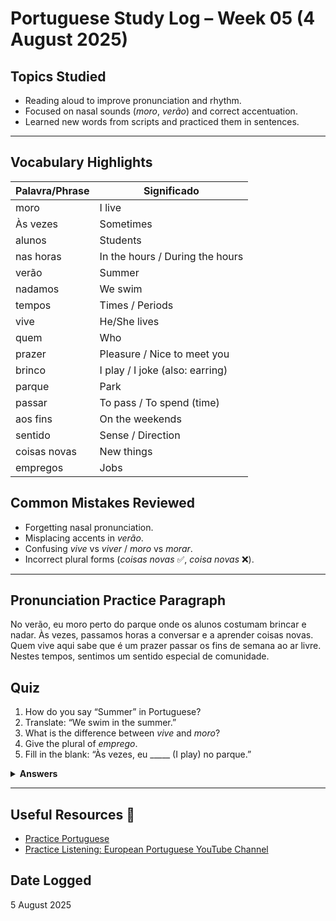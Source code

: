 # Portuguese Study Log – Week 05 (4 August 2025)

## Topics Studied
- Reading aloud to improve pronunciation and rhythm.
- Focused on nasal sounds (*moro*, *verão*) and correct accentuation.
- Learned new words from scripts and practiced them in sentences.

---

## Vocabulary Highlights
| Palavra/Phrase   | Significado                  |
|------------------|------------------------------|
| moro             | I live                       |
| Às vezes         | Sometimes                    |
| alunos           | Students                     |
| nas horas        | In the hours / During the hours |
| verão            | Summer                        |
| nadamos          | We swim                       |
| tempos           | Times / Periods               |
| vive             | He/She lives                  |
| quem             | Who                           |
| prazer           | Pleasure / Nice to meet you   |
| brinco           | I play / I joke (also: earring) |
| parque           | Park                          |
| passar           | To pass / To spend (time)     |
| aos fins         | On the weekends               |
| sentido          | Sense / Direction             |
| coisas novas     | New things                    |
| empregos         | Jobs                          |

## Common Mistakes Reviewed
- Forgetting nasal pronunciation.
- Misplacing accents in *verão*.
- Confusing *vive* vs *viver* / *moro* vs *morar*.
- Incorrect plural forms (*coisas novas* ✅, *coisa novas* ❌).

---

## Pronunciation Practice Paragraph
No verão, eu moro perto do parque onde os alunos costumam brincar e nadar. Às vezes, passamos horas a conversar e a aprender coisas novas. Quem vive aqui sabe que é um prazer passar os fins de semana ao ar livre. Nestes tempos, sentimos um sentido especial de comunidade.

## Quiz
1. How do you say “Summer” in Portuguese?  
2. Translate: “We swim in the summer.”  
3. What is the difference between *vive* and *moro*?  
4. Give the plural of *emprego*.  
5. Fill in the blank: “Às vezes, eu _____ (I play) no parque.”

<details>
<summary><strong>Answers</strong></summary>

1. **verão**

2. **Nós nadamos no verão.**

3. **Vive** comes from *viver* and is 3rd person singular ("he/she lives" — can also imply way of living); **moro** comes from *morar* and is 1st person singular ("I live" — to reside).  
   *(Short: "vive" = he/she lives; "moro" = I live.)*

4. **empregos**

5. **brinco**

</details>

---

## Useful Resources 🔗
- [Practice Portuguese](https://www.practiceportuguese.com/)  
- [Practice Listening: European Portuguese YouTube Channel](https://www.youtube.com/@TalktheStreets)

## Date Logged
5 August 2025
